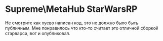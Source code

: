 # Supreme\MetaHub StarWarsRP

Не смотрите как хуево написан код, это не должно было быть публичным.
Мне понравилось что кто-то считает это отличной сборкой старварса, вот и опубликовал.
